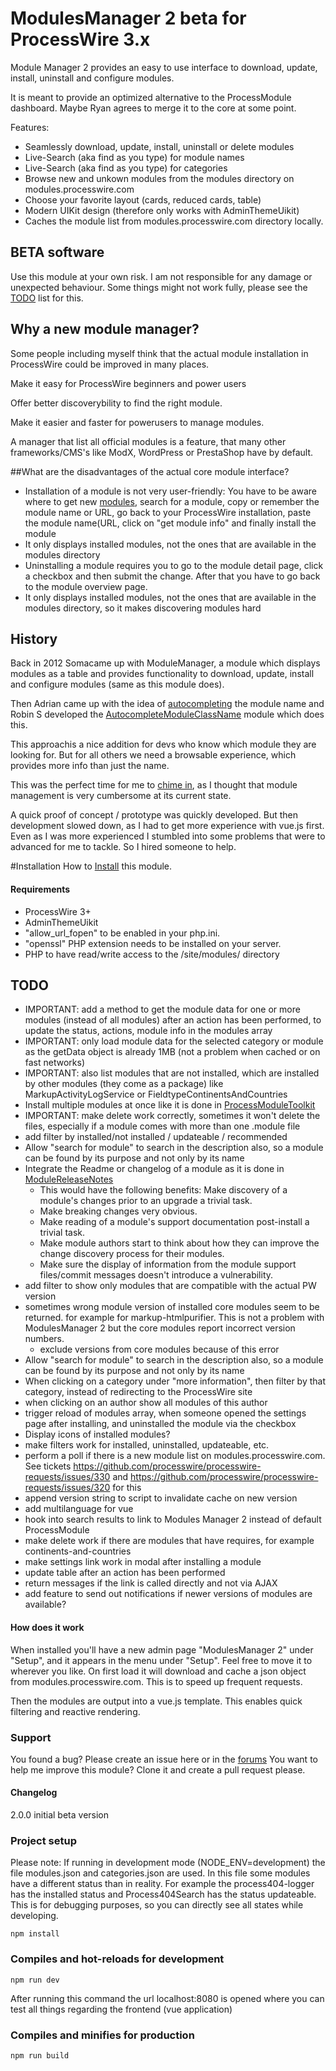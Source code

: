 # ModulesManager 2 beta for ProcessWire 3.x

Module Manager 2 provides an easy to use interface to download, update, install, uninstall and configure modules.

It is meant to provide an optimized alternative to the ProcessModule dashboard. Maybe Ryan agrees to merge it to the core at some point.

Features:

* Seamlessly download, update, install, uninstall or delete modules
* Live-Search (aka find as you type) for module names
* Live-Search (aka find as you type) for categories
* Browse new and unkown modules from the modules directory on modules.processwire.com
* Choose your favorite layout (cards, reduced cards, table)
* Modern UIKit design (therefore only works with AdminThemeUikit)
* Caches the module list from modules.processwire.com directory locally.

## BETA software

Use this module at your own risk. I am not responsible for any damage or unexpected behaviour.
Some things might not work fully, please see the [TODO](#TODO) list for this.

## Why a new module manager?
Some people including myself think that the actual module installation in ProcessWire could be improved in many places.

Make it easy for ProcessWire beginners and power users

Offer better discoverybility to find the right module.

Make it easier and faster for powerusers to manage modules. 

A manager that list all official modules is a feature, that many other frameworks/CMS's like ModX, WordPress or PrestaShop have by default.

##What are the disadvantages of the actual core module interface?
* Installation of a module is not very user-friendly: You have to be aware where to get new [modules](https://modules.processwire.com), search for a module, copy or remember the module name or URL, go back to your ProcessWire installation, paste the module name(URL, click on "get module info" and finally install the module
* It only displays installed modules, not the ones that are available in the modules directory
* Uninstalling a module requires you to go to the module detail page, click a checkbox and then submit the change. After that you have to go back to the module overview page.
* It only displays installed modules, not the ones that are available in the modules directory, so it makes discovering modules hard

## History
Back in 2012 Somacame up with ModuleManager, a module which displays modules as a table and provides functionality to download, update, install and configure modules (same as this module does).

Then Adrian came up with the idea of [autocompleting](https://processwire.com/talk/topic/20649-revamped-modules-install-interface/) the module name and Robin S developed the [AutocompleteModuleClassName](https://processwire.com/talk/topic/21853-autocomplete-module-class-name/) module which does this.
 
This approach﻿is a nice addition for devs who know which module they are looking for. But for all others we need a browsable experience, which provides more info than just the name.

This was the perfect time for me to [chime in](https://processwire.com/talk/topic/20649-revamped-modules-install-interface/?do=findComment&comment=178827), as I thought that module management is very cumbersome at its current state.

A quick proof of concept / prototype was quickly developed. But then development slowed down, as I had to get more experience with vue.js first.
Even as I was more experienced I stumbled into some problems that were to advanced for me to tackle. So I hired someone to help.

#Installation
How to [Install](http://modules.processwire.com/install-uninstall/) this module.

#### Requirements
- ProcessWire 3+
- AdminThemeUikit
- "allow_url_fopen" to be enabled in your php.ini.
- "openssl" PHP extension needs to be installed on your server.
- PHP to have read/write access to the /site/modules/ directory

## TODO
* IMPORTANT: add a method to get the module data for one or more modules (instead of all modules) after an action has been performed, to update the status, actions, module info in the modules array
* IMPORTANT: only load module data for the selected category or module as the getData object is already 1MB (not a problem when cached or on fast networks)
* IMPORTANT: also list modules that are not installed, which are installed by other modules (they come as a package) like MarkupActivityLogService or FieldtypeContinentsAndCountries
* Install multiple modules at once like it is done in [ProcessModuleToolkit](https://github.com/adrianbj/ProcessModuleToolkit)
* IMPORTANT: make delete work correctly, sometimes it won't delete the files, especially if a module comes with more than one .module file
* add filter by installed/﻿not installed / updateable / recommended
* Allow "search for module" to search in the description also, so a module can be found by its purpose and not only by its name
* Integrate the Readme or changelog of a module as it is done in [ModuleReleaseNotes](https://processwire.com/talk/topic/17767-module-release-notes/)
    * This would have the following benefits: Make﻿ discovery of a module's changes﻿ prior to an upgrade a trivial ﻿task.
    * Make breaking changes very obvious.
    * Make reading of a module's support documentation post-install a trivial task.
    * Make module authors start to think about how they can improve the change discovery process for their modules.
    * Make sure the display of information from the module support files/﻿commit messages doesn't introduce a vulnerability﻿.
* add filter to show only modules that are compatible with the actual PW version
* sometimes wrong module version of installed core modules seem to be returned. for example for markup-htmlpurifier. This is not a problem with ModulesManager 2 but the core modules report incorrect version numbers.
    * exclude versions from core modules because of this error
* Allow "search for module" to search in the description also, so a module can be found by its purpose and not only by its name
* When clicking on a category under "more information", then filter by that category, instead of redirecting to the ProcessWire site
* when clicking on an author show all modules of this author
* trigger reload of modules array, when someone opened the settings page after installing, and uninstalled the module via the checkbox
* Display icons of installed modules? 
* make filters work for installed, uninstalled, updateable, etc.
* perform a poll if there is a new module list on modules.processwire.com. See tickets https://github.com/processwire/processwire-requests/issues/330 and https://github.com/processwire/processwire-requests/issues/320 for this
* append version string to script to invalidate cache on new version
* add multilanguage for vue
* hook into search results to link to Modules Manager 2 instead of default ProcessModule
* make delete work if there are modules that have requires, for example continents-and-countries
* make settings link work in modal after installing a module
* update table after an action has been performed
* return messages if the link is called directly and not via AJAX
* add feature to send out notifications if newer versions of modules are available?

#### How does it work

When installed you'll have a new admin page "ModulesManager 2" under "Setup", and it appears in the menu under "Setup". Feel free to move it to wherever you like. On first load it will download and cache a json object from modules.processwire.com.
This is to speed up frequent requests.

Then the modules are output into a vue.js template. This enables quick filtering and reactive rendering.

### Support

You found a bug? Please create an issue here or in the [forums](https://processwire.com/talk/topic/22285-modulesmanager-2-install-update-and-uninstall-your-modules-wip) 
You want to help me improve this module? Clone it and create a pull request please.

#### Changelog

2.0.0 initial beta version


### Project setup
Please note: If running in development mode (NODE_ENV=development) the file modules.json and categories.json are used. In this file some modules have a different status than in reality.
For example the process404-logger has the installed status and Process404Search has the status updateable. This is for debugging purposes, so you can directly see all states while developing. 
```
npm install
```

### Compiles and hot-reloads for development
```
npm run dev
```
After running this command the url localhost:8080 is opened where you can test all things regarding the frontend (vue application) 

### Compiles and minifies for production
```
npm run build
```
